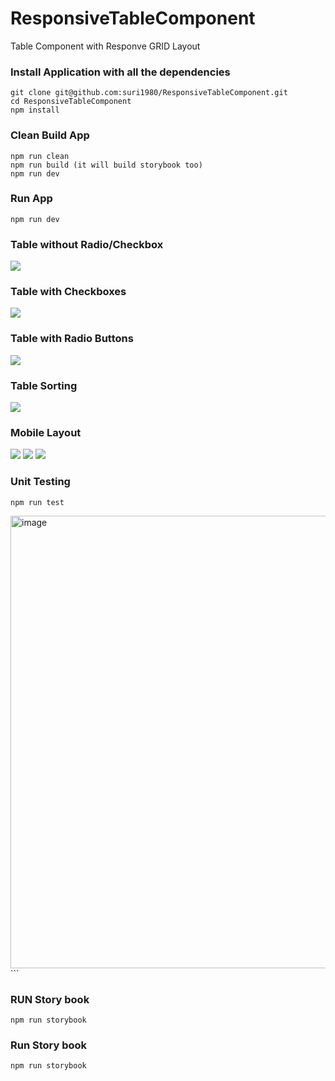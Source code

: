 # ResponsiveTableComponent
Table Component with Responve GRID Layout

### Install Application with all the dependencies
```
git clone git@github.com:suri1980/ResponsiveTableComponent.git
cd ResponsiveTableComponent
npm install
```

### Clean Build App
```
npm run clean
npm run build (it will build storybook too)
npm run dev
```

### Run App
```
npm run dev
```

### Table without Radio/Checkbox

<img src="https://user-images.githubusercontent.com/1085817/222642230-6f22c50f-d439-467f-bed0-f393c032b1e6.png">

### Table with Checkboxes

<img src="https://user-images.githubusercontent.com/1085817/222637976-52a8d577-7f17-4f10-990b-ed78d08c6392.gif">

### Table with Radio Buttons

<img src="https://user-images.githubusercontent.com/1085817/222638091-deafe53d-4e65-415b-9787-e857d6606168.gif">

### Table Sorting

<img src="https://user-images.githubusercontent.com/1085817/222639933-04efd7e0-7308-4664-a2dc-9ac5e1d081cf.gif">


### Mobile Layout
<img src="https://user-images.githubusercontent.com/1085817/222641294-3e27606b-2c67-477a-b318-690c16ad551f.png">
<img src="https://user-images.githubusercontent.com/1085817/222641303-3264b925-d2cc-4e60-9e32-1a54df4086bc.png">
<img src="https://user-images.githubusercontent.com/1085817/222641316-f7067a79-41f8-4ef5-a7a6-170e74039989.png">



### Unit Testing

```
npm run test
```
<img width="724" alt="image" src="https://user-images.githubusercontent.com/1085817/222638632-a44743e7-3edb-4e1f-9ff1-a97fe91a71de.png">
```

### RUN Story book

```
npm run storybook
```

### Run Story book

```
npm run storybook
```

